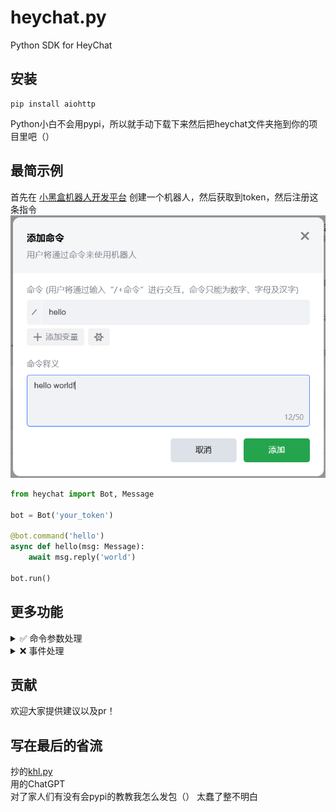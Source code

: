 # heychat.py
Python SDK for HeyChat




## 安装
```shell
pip install aiohttp
```

Python小白不会用pypi，所以就手动下载下来然后把heychat文件夹拖到你的项目里吧（）

## 最简示例
首先在 [小黑盒机器人开发平台](https://bot.xiaoheihe.cn/bots/manager) 创建一个机器人，然后获取到token，然后注册这条指令  
![img.png](img.png)

```python
from heychat import Bot, Message

bot = Bot('your_token')

@bot.command('hello')
async def hello(msg: Message):
    await msg.reply('world')

bot.run()
```

## 更多功能
<details>
    <summary> ✅ 命令参数处理</summary>

    from heychat import Bot, Message
    from random import randint
    
    bot = Bot('your_token')

    @bot.command('roll')
    async def hello(msg: Message,max_num):
        max_num = int(max_num)
        await msg.reply(f"你掷出了{randint(1,max_num)}")

    bot.run()

</details>

<details>
    <summary> ❌ 事件处理</summary>

    @bot.on_event(EventType.JOIN_GUILD)
    async def on_join_guild(event: JoinGuildEvent):
        pass

</details>

## 贡献
欢迎大家提供建议以及pr！


## 写在最后的省流
抄的[khl.py](https://github.com/TWT233/khl.py)  
用的ChatGPT  
对了家人们有没有会pypi的教教我怎么发包（） 太蠢了整不明白






